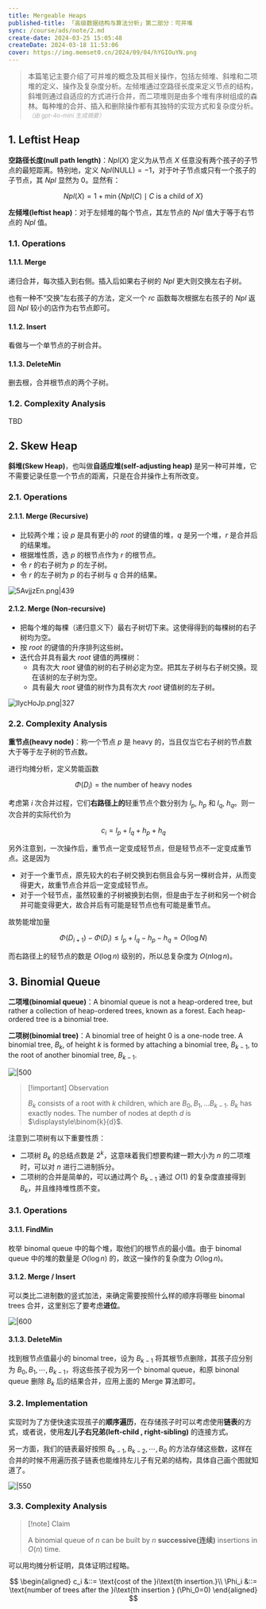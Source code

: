 ```yaml
---
title: Mergeable Heaps
published-title: 「高级数据结构与算法分析」第二部分：可并堆
sync: /course/ads/note/2.md
create-date: 2024-03-25 15:05:48
createDate: 2024-03-18 11:53:06
cover: https://img.memset0.cn/2024/09/04/hYGIOuYN.png
---
```


> 本篇笔记主要介绍了可并堆的概念及其相关操作，包括左倾堆、斜堆和二项堆的定义、操作及复杂度分析。左倾堆通过空路径长度来定义节点的结构，斜堆则通过自适应的方式进行合并，而二项堆则是由多个堆有序树组成的森林。每种堆的合并、插入和删除操作都有其独特的实现方式和复杂度分析。<small style="font-style: italic; opacity: 0.5">（由 gpt-4o-mini 生成摘要）</small>

<!-- more -->

## 1. Leftist Heap

**空路径长度(null path length)**：$Npl(X)$ 定义为从节点 $X$ 任意没有两个孩子的子节点的最短距离。特别地，定义 $Npl(\text{NULL})=-1$，对于叶子节点或只有一个孩子的子节点，其 $Npl$ 显然为 $0$。显然有：

$$
Npl(X)= 1+\min\{Npl(C) \mid C \text{ is a child of } X\}
$$

**左倾堆(leftist heap)**：对于左倾堆的每个节点，其左节点的 $Npl$ 值大于等于右节点的 $Npl$ 值。

### 1.1. Operations

#### 1.1.1. Merge

递归合并，每次插入到右侧。插入后如果右子树的 $Npl$ 更大则交换左右子树。

也有一种不“交换”左右孩子的方法，定义一个 $rc$ 函数每次根据左右孩子的 $Npl$ 返回 $Npl$ 较小的店作为右节点即可。

#### 1.1.2. Insert

看做与一个单节点的子树合并。

#### 1.1.3. DeleteMin

删去根，合并根节点的两个子树。

### 1.2. Complexity Analysis

TBD

## 2. Skew Heap

**斜堆(Skew Heap)**，也叫做**自适应堆(self-adjusting heap)** 是另一种可并堆，它不需要记录任意一个节点的距离，只是在合并操作上有所改变。

### 2.1. Operations

#### 2.1.1. Merge (Recursive)

- 比较两个堆；设 $p$ 是具有更小的 $root$ 的键值的堆，$q$ 是另一个堆，$r$ 是合并后的结果堆。
- 根据堆性质，选 $p$ 的根节点作为 $r$ 的根节点。
- 令 $r$ 的右子树为 $p$ 的左子树。
- 令 $r$ 的左子树为 $p$ 的右子树与 $q$ 合并的结果。

![5AvjjzEn.png|439](https://img.memset0.cn/2024/03/18/5AvjjzEn.png)

#### 2.1.2. Merge (Non-recursive)

- 把每个堆的每棵（递归意义下）最右子树切下来。这使得得到的每棵树的右子树均为空。
- 按 $root$ 的键值的升序排列这些树。
- 迭代合并具有最大 $root$ 键值的两棵树：
  - 具有次大 $root$ 键值的树的右子树必定为空。把其左子树与右子树交换。现在该树的左子树为空。
  - 具有最大 $root$ 键值的树作为具有次大 $root$ 键值树的左子树。

![llycHoJp.png|327](https://img.memset0.cn/2024/03/18/llycHoJp.png)

### 2.2. Complexity Analysis

**重节点(heavy node)**：称一个节点 $p$ 是 heavy 的，当且仅当它右子树的节点数大于等于左子树的节点数。

进行均摊分析，定义势能函数

$$
\Phi(D_i) = \text{the number of heavy nodes}
$$

考虑第 $i$ 次合并过程，它们**右路径上的**轻重节点个数分别为 $l_p,\ h_p$ 和 $l_q,\ h_q$。则一次合并的实际代价为

$$
c_i = l_p+ l_q+h_p+h_q
$$

另外注意到，一次操作后，重节点一定变成轻节点，但是轻节点不一定变成重节点。这是因为

- 对于一个重节点，原先较大的右子树交换到右侧且会与另一棵树合并，从而变得更大，故重节点合并后一定变成轻节点。
- 对于一个轻节点，虽然较重的子树被换到右侧，但是由于左子树和另一个树合并可能变得更大，故合并后有可能是轻节点也有可能是重节点。

故势能增加量

$$
\Phi(D_{i+1}) - \Phi(D_i) \leq l_p+l_q-h_p-h_q = O(\log N)
$$

而右路径上的轻节点的数是 $O(\log n)$ 级别的，所以总复杂度为 $O(n\log n)$。

## 3. Binomial Queue

**二项堆(binomial queue)**：A binomial queue is not a heap-ordered tree, but rather a collection of heap-ordered trees, known as a forest. Each heap-ordered tree is a binomial tree.

**二项树(binomial tree)**：A binomial tree of height $0$ is a one-node tree. A binomial tree, $B_k$, of height $k$ is formed by attaching a binomial tree, $B_{k-1}$, to the root of another binomial tree, $B_{k-1}$.

![|500](https://img.memset0.cn/2024/03/25/kWPGWSjF.png)

> [!important] Observation
>
> $B_k$ consists of a root with $k$ children, which are $B_0,B_1,\ldots B_{k-1}$. $B_k$ has exactly nodes. The number of nodes at depth $d$ is $\displaystyle\binom{k}{d}$.

注意到二项树有以下重要性质：

- 二项树 $B_k$ 的总结点数是 $2^k$，这意味着我们想要构建一颗大小为 $n$ 的二项堆时，可以对 $n$ 进行二进制拆分。
- 二项树的合并是简单的，可以通过两个 $B_{k-1}$ 通过 $O(1)$ 的复杂度直接得到 $B_k$，并且维持堆性质不变。

### 3.1. Operations

#### 3.1.1. FindMin

枚举 binomal queue 中的每个堆，取他们的根节点的最小值。由于 binomal queue 中的堆的数量是 $O(\log n)$ 的，故这一操作的复杂度为 $O(\log n)$。

#### 3.1.2. Merge / Insert

可以类比二进制数的竖式加法，来确定需要按照什么样的顺序将哪些 binomal trees 合并，这里别忘了要考虑**进位**。

![|600](https://img.memset0.cn/2024/03/25/Me4cgHFD.png)

#### 3.1.3. DeleteMin

找到根节点值最小的 binomal tree，设为 $B_{k-1}$ 将其根节点删除，其孩子应分别为 $B_0,B_1,\cdots,B_{k-1}$，将这些孩子视为另一个 binomal queue，和原 binonal queue 删除 $B_k$ 后的结果合并，应用上面的 Merge 算法即可。

### 3.2. Implementation

实现时为了方便快速实现孩子的**顺序遍历**，在存储孩子时可以考虑使用**链表**的方式，或者说，使用**左儿子右兄弟(left-child , right-sibling)** 的连接方式。

另一方面，我们的链表最好按照 $B_{k-1},B_{k-2},\cdots,B_0$ 的方法存储这些数，这样在合并的时候不用遍历孩子链表也能维持左儿子有兄弟的结构，具体自己画个图就知道了。

![|550](https://img.memset0.cn/2024/03/25/UHW79OoD.png)

### 3.3. Complexity Analysis

> [!note] Claim
>
> A binomial queue of $n$ can be built by $n$ **successive(连续)** insertions in $O(n)$ time.

可以用均摊分析证明，具体证明过程略。

$$
\begin{aligned}
c_i &::= \text{cost of the }i\text{th insertion.}\\
\Phi_i &::= \text{number of trees after the }i\text{th insertion } (\Phi_0=0)
\end{aligned}
$$
